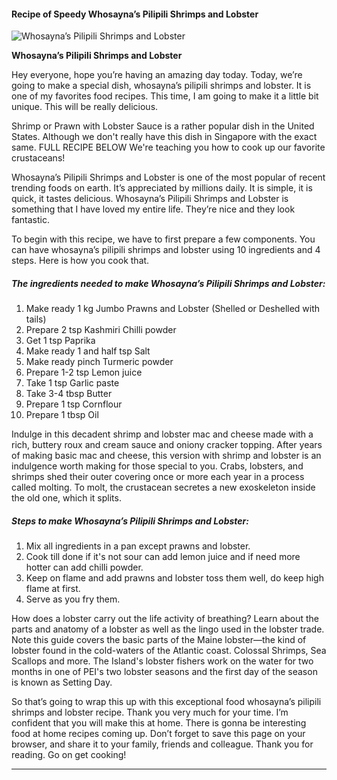             

#### Recipe of Speedy Whosayna’s Pilipili Shrimps and Lobster

![Whosayna’s Pilipili Shrimps and Lobster](https://img-global.cpcdn.com/recipes/d6515a7fe5649af9/751x532cq70/whosaynas-pilipili-shrimps-and-lobster-recipe-main-photo.jpg)

**Whosayna’s Pilipili Shrimps and Lobster**

Hey everyone, hope you’re having an amazing day today. Today, we’re going to make a special dish, whosayna’s pilipili shrimps and lobster. It is one of my favorites food recipes. This time, I am going to make it a little bit unique. This will be really delicious.

Shrimp or Prawn with Lobster Sauce is a rather popular dish in the United States. Although we don't really have this dish in Singapore with the exact same. FULL RECIPE BELOW We're teaching you how to cook up our favorite crustaceans!

Whosayna’s Pilipili Shrimps and Lobster is one of the most popular of recent trending foods on earth. It’s appreciated by millions daily. It is simple, it is quick, it tastes delicious. Whosayna’s Pilipili Shrimps and Lobster is something that I have loved my entire life. They’re nice and they look fantastic.

To begin with this recipe, we have to first prepare a few components. You can have whosayna’s pilipili shrimps and lobster using 10 ingredients and 4 steps. Here is how you cook that.

##### The ingredients needed to make Whosayna’s Pilipili Shrimps and Lobster:

1.  Make ready 1 kg Jumbo Prawns and Lobster (Shelled or Deshelled with tails)
2.  Prepare 2 tsp Kashmiri Chilli powder
3.  Get 1 tsp Paprika
4.  Make ready 1 and half tsp Salt
5.  Make ready pinch Turmeric powder
6.  Prepare 1-2 tsp Lemon juice
7.  Take 1 tsp Garlic paste
8.  Take 3-4 tbsp Butter
9.  Prepare 1 tsp Cornflour
10.  Prepare 1 tbsp Oil

Indulge in this decadent shrimp and lobster mac and cheese made with a rich, buttery roux and cream sauce and oniony cracker topping. After years of making basic mac and cheese, this version with shrimp and lobster is an indulgence worth making for those special to you. Crabs, lobsters, and shrimps shed their outer covering once or more each year in a process called molting. To molt, the crustacean secretes a new exoskeleton inside the old one, which it splits.

##### Steps to make Whosayna’s Pilipili Shrimps and Lobster:

1.  Mix all ingredients in a pan except prawns and lobster.
2.  Cook till done if it's not sour can add lemon juice and if need more hotter can add chilli powder.
3.  Keep on flame and add prawns and lobster toss them well, do keep high flame at first.
4.  Serve as you fry them.

How does a lobster carry out the life activity of breathing? Learn about the parts and anatomy of a lobster as well as the lingo used in the lobster trade. Note this guide covers the basic parts of the Maine lobster—the kind of lobster found in the cold-waters of the Atlantic coast. Colossal Shrimps, Sea Scallops and more. The Island's lobster fishers work on the water for two months in one of PEI's two lobster seasons and the first day of the season is known as Setting Day.

So that’s going to wrap this up with this exceptional food whosayna’s pilipili shrimps and lobster recipe. Thank you very much for your time. I’m confident that you will make this at home. There is gonna be interesting food at home recipes coming up. Don’t forget to save this page on your browser, and share it to your family, friends and colleague. Thank you for reading. Go on get cooking!

* * *